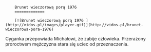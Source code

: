 
        Brunet wieczorową porą 1976 
        =============
        
        [![Brunet wieczorową porą 1976 ](http://vidos.pl/images/player.gif)](http://vidos.pl/brunet-wieczorowa-pora-1976)
        
        
 Cyganka przepowiada Michałowi, że zabije człowieka. Przerażony proroctwem mężczyzna stara się uciec od przeznaczenia.
    